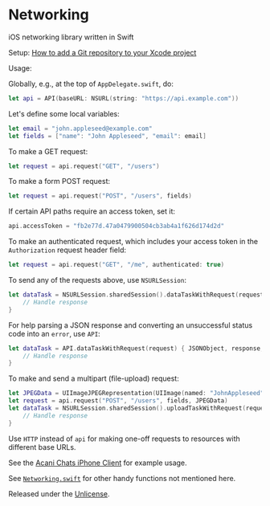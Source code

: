 # Networking

iOS networking library written in Swift

Setup: [How to add a Git repository to your Xcode project][1]

Usage:

Globally, e.g., at the top of `AppDelegate.swift`, do:

```swift
let api = API(baseURL: NSURL(string: "https://api.example.com"))
```

Let's define some local variables:

```swift
let email = "john.appleseed@example.com"
let fields = ["name": "John Appleseed", "email": email]
```

To make a GET request:

```swift
let request = api.request("GET", "/users")
```

To make a form POST request:

```swift
let request = api.request("POST", "/users", fields)
```

If certain API paths require an access token, set it:

```swift
api.accessToken = "fb2e77d.47a0479900504cb3ab4a1f626d174d2d"
```

To make an authenticated request, which includes your access token in the `Authorization` request header field:

```swift
let request = api.request("GET", "/me", authenticated: true)
```

To send any of the requests above, use `NSURLSession`:

```swift
let dataTask = NSURLSession.sharedSession().dataTaskWithRequest(request) { data, response, error in
    // Handle response
}
```

For help parsing a JSON response and converting an unsuccessful status code into an `error`, use `API`:

```swift
let dataTask = API.dataTaskWithRequest(request) { JSONObject, response, error in
    // Handle response
}
```

To make and send a multipart (file-upload) request:

```swift
let JPEGData = UIImageJPEGRepresentation(UIImage(named: "JohnAppleseed"), 0.9)
let request = api.request("POST", "/users", fields, JPEGData)
let dataTask = NSURLSession.sharedSession().uploadTaskWithRequest(request, fromData: request.HTTPBody!) { data, response, error in
    // Handle response
}
```

Use `HTTP` instead of `api` for making one-off requests to resources with different base URLs.

See the [Acani Chats iPhone Client][2] for example usage.

See [`Networking.swift`][3] for other handy functions not mentioned here.

Released under the [Unlicense][4].


  [1]: https://github.com/acani/Libraries
  [2]: https://github.com/acani/Chats-iPhone-Client
  [3]: https://github.com/acani/Networking/blob/master/Networking.swift
  [4]: http://unlicense.org
